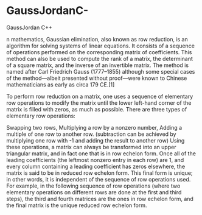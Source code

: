 # GaussJordanC-
GaussJordan C++

n mathematics, Gaussian elimination, also known as row reduction, is an algorithm for solving systems of linear equations. It consists of a sequence of operations performed on the corresponding matrix of coefficients. This method can also be used to compute the rank of a matrix, the determinant of a square matrix, and the inverse of an invertible matrix. The method is named after Carl Friedrich Gauss (1777–1855) although some special cases of the method—albeit presented without proof—were known to Chinese mathematicians as early as circa 179 CE.[1]

To perform row reduction on a matrix, one uses a sequence of elementary row operations to modify the matrix until the lower left-hand corner of the matrix is filled with zeros, as much as possible. There are three types of elementary row operations:

Swapping two rows,
Multiplying a row by a nonzero number,
Adding a multiple of one row to another row. (subtraction can be achieved by multiplying one row with -1 and adding the result to another row)
Using these operations, a matrix can always be transformed into an upper triangular matrix, and in fact one that is in row echelon form. Once all of the leading coefficients (the leftmost nonzero entry in each row) are 1, and every column containing a leading coefficient has zeros elsewhere, the matrix is said to be in reduced row echelon form. This final form is unique; in other words, it is independent of the sequence of row operations used. For example, in the following sequence of row operations (where two elementary operations on different rows are done at the first and third steps), the third and fourth matrices are the ones in row echelon form, and the final matrix is the unique reduced row echelon form.
